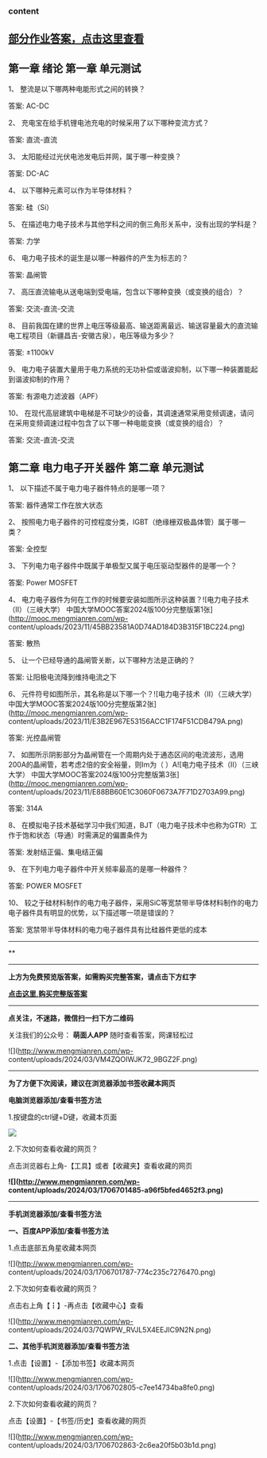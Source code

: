 ### content

## [部分作业答案，点击这里查看](http://mooc.mengmianren.com/mooc/337675.html)

## 第一章 绪论 第一章 单元测试

1、 整流是以下哪两种电能形式之间的转换？

答案: AC-DC  

2、 充电宝在给手机锂电池充电的时候采用了以下哪种变流方式？

答案: 直流-直流

3、 太阳能经过光伏电池发电后并网，属于哪一种变换？

答案: DC-AC

4、 以下哪种元素可以作为半导体材料？

答案: 硅（Si）

5、 在描述电力电子技术与其他学科之间的倒三角形关系中，没有出现的学科是？

答案: 力学

6、 电力电子技术的诞生是以哪一种器件的产生为标志的？

答案: 晶闸管

7、 高压直流输电从送电端到受电端，包含以下哪种变换（或变换的组合）？

答案: 交流-直流-交流

8、 目前我国在建的世界上电压等级最高、输送距离最远、输送容量最大的直流输电工程项目（新疆昌吉-安徽古泉），电压等级为多少？

答案: ±1100kV

9、 电力电子装置大量用于电力系统的无功补偿或谐波抑制，以下哪一种装置能起到谐波抑制的作用？

答案: 有源电力滤波器（APF）

10、 在现代高层建筑中电梯是不可缺少的设备，其调速通常采用变频调速，请问在采用变频调速过程中包含了以下哪一种电能变换（或变换的组合）？

答案: 交流-直流-交流

## 第二章 电力电子开关器件 第二章 单元测试

1、 以下描述不属于电力电子器件特点的是哪一项？

答案:  器件通常工作在放大状态

2、 按照电力电子器件的可控程度分类，IGBT（绝缘栅双极晶体管）属于哪一类？

答案: 全控型

3、 下列电力电子器件中既属于单极型又属于电压驱动型器件的是哪一个？

答案: Power MOSFET

4、 电力电子器件为何在工作的时候要安装如图所示这种装置？![电力电子技术（Ⅱ）（三峡大学）
中国大学MOOC答案2024版100分完整版第1张](http://mooc.mengmianren.com/wp-
content/uploads/2023/11/45BB23581A0D74AD184D3B315F1BC224.png)

答案: 散热

5、 让一个已经导通的晶闸管关断，以下哪种方法是正确的？

答案: 让阳极电流降到维持电流之下

6、 元件符号如图所示，其名称是以下哪一个？![电力电子技术（Ⅱ）（三峡大学）
中国大学MOOC答案2024版100分完整版第2张](http://mooc.mengmianren.com/wp-
content/uploads/2023/11/E3B2E967E53156ACC1F174F51CDB479A.png)

答案: 光控晶闸管

7、 如图所示阴影部分为晶闸管在一个周期内处于通态区间的电流波形，选用200A的晶闸管，若考虑2倍的安全裕量，则Im为（
）A![电力电子技术（Ⅱ）（三峡大学） 中国大学MOOC答案2024版100分完整版第3张](http://mooc.mengmianren.com/wp-
content/uploads/2023/11/E88BB60E1C3060F0673A7F71D2703A99.png)

答案: 314A

8、 在模拟电子技术基础学习中我们知道，BJT（电力电子技术中也称为GTR）工作于饱和状态（导通）时需满足的偏置条件为

答案: 发射结正偏、集电结正偏

9、 在下列电力电子器件中开关频率最高的是哪一种器件？

答案: POWER MOSFET

10、 较之于硅材料制作的电力电子器件，采用SiC等宽禁带半导体材料制作的电力电子器件具有明显的优势，以下描述哪一项是错误的？

答案: 宽禁带半导体材料的电力电子器件具有比硅器件更低的成本

* * *

**

* * *

**上方为免费预览版答案，如需购买完整答案，请点击下方红字**

[**点击这里,购买完整版答案**](http://mooc.mengmianren.com/mooc/337677.html)

* * *

**点关注，不迷路，微信扫一扫下方二维码**

关注我们的公众号： **萌面人APP** 随时查看答案，网课轻松过

![](http://www.mengmianren.com/wp-
content/uploads/2024/03/VM4ZQOIWJK72_9BGZ2F.png)

* * *

**为了方便下次阅读，建议在浏览器添加书签收藏本网页**

**电脑浏览器添加/查看书签方法**

1.按键盘的ctrl键+D键，收藏本页面

![](http://www.mengmianren.com/wp-content/uploads/2024/03/AF9T_JKKHAJN.png)

2.下次如何查看收藏的网页？

点击浏览器右上角-【工具】或者【收藏夹】查看收藏的网页

**![](http://www.mengmianren.com/wp-
content/uploads/2024/03/1706701485-a96f5bfed4652f3.png)**

* * *

**手机浏览器添加/查看书签方法**

**一、百度APP添加/查看书签方法**

1.点击底部五角星收藏本网页

![](http://www.mengmianren.com/wp-
content/uploads/2024/03/1706701787-774c235c7276470.png)

2.下次如何查看收藏的网页？

点击右上角【┇】-再点击【收藏中心】查看

![](http://www.mengmianren.com/wp-
content/uploads/2024/03/7QWPW_RVJL5X4EEJIC9N2N.png)

**二、其他手机浏览器添加/查看书签方法**

1.点击【设置】-【添加书签】收藏本网页

![](http://www.mengmianren.com/wp-
content/uploads/2024/03/1706702805-c7ee14734ba8fe0.png)

2.下次如何查看收藏的网页？

点击【设置】-【书签/历史】查看收藏的网页

![](http://www.mengmianren.com/wp-
content/uploads/2024/03/1706702863-2c6ea20f5b03b1d.png)

